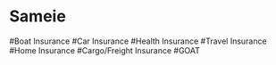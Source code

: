 # Sameie
#Boat Insurance
#Car Insurance
#Health Insurance
#Travel Insurance
#Home Insurance
#Cargo/Freight Insurance
#GOAT
